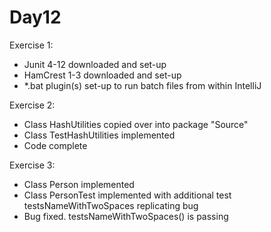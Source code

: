 Day12
=====

Exercise 1:
 - Junit 4-12 downloaded and set-up
 - HamCrest 1-3 downloaded and set-up
 - *.bat plugin(s) set-up to run batch files from within IntelliJ

Exercise 2:
 - Class HashUtilities copied over into package "Source"
 - Class TestHashUtilities implemented
 - Code complete

Exercise 3:
 - Class Person implemented
 - Class PersonTest implemented with additional test testsNameWithTwoSpaces replicating bug
 - Bug fixed. testsNameWithTwoSpaces() is passing







